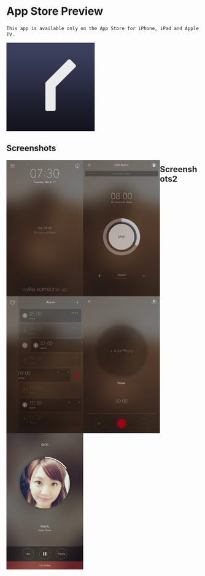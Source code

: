 # App Store Preview
```
This app is available only on the App Store for iPhone, iPad and Apple TV.
```

<img src="logo.png" width = "230" alt="" />

## Screenshots
 <img src="001.png" width = "200" alt="" align=left />
 <img src="002.png" width = "200" alt="" align=left />
 <img src="003.png" width = "200" alt="" align=left />
 <img src="004.png" width = "200" alt="" align=left />
 
## Screenshots2
 <img src="000.png" width = "200" alt="" align=left />
